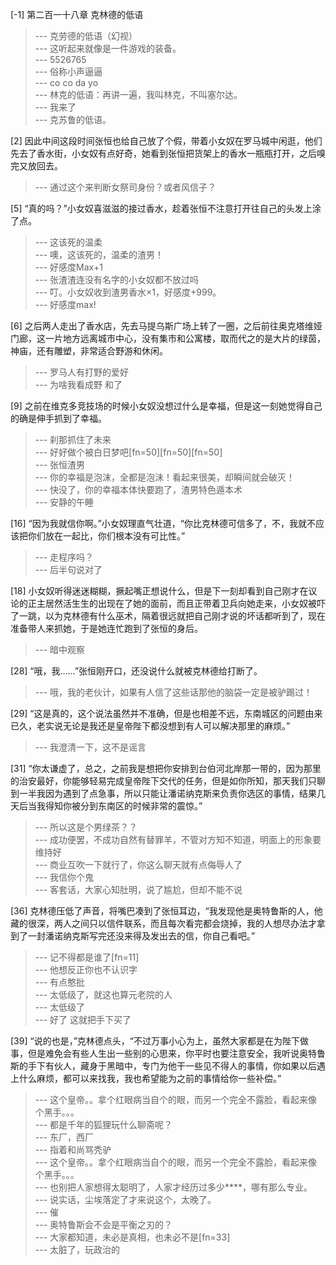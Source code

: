 
[-1] 第二百一十八章 克林德的低语
>--- 克劳德的低语（幻视）<br>
>--- 这听起来就像是一件游戏的装备。<br>
>--- 5526765<br>
>--- 俗称小声逼逼<br>
>--- co co da yo<br>
>--- 林克的低语：再讲一遍，我叫林克，不叫塞尔达。<br>
>--- 我来了<br>
>--- 克苏鲁的低语。<br>

[2] 因此中间这段时间张恒也给自己放了个假，带着小女奴在罗马城中闲逛，他们先去了香水街，小女奴有点好奇，她看到张恒把货架上的香水一瓶瓶打开，之后嗅完又放回去。
>--- 通过这个来判断女祭司身份？或者风信子？<br>

[5] “真的吗？”小女奴喜滋滋的接过香水，趁着张恒不注意打开往自己的头发上涂了点。
>--- 这该死的温柔<br>
>--- 噢，这该死的，温柔的渣男！<br>
>--- 好感度Max+1<br>
>--- 张渣渣连没有名字的小女奴都不放过吗<br>
>--- 叮。小女奴收到渣男香水×1，好感度+999。<br>
>--- 好感度max!<br>

[6] 之后两人走出了香水店，先去马提乌斯广场上转了一圈，之后前往奥克塔维娅门廊，这一片地方远离城市中心，没有集市和公寓楼，取而代之的是大片的绿茵，神庙，还有雕塑，非常适合野游和休闲。
>--- 罗马人有打野的爱好<br>
>--- 为啥我看成野  和了<br>

[9] 之前在维克多竞技场的时候小女奴没想过什么是幸福，但是这一刻她觉得自己的确是伸手抓到了幸福。
>--- 刹那抓住了未来<br>
>--- 好好做个被白日梦吧[fn=50][fn=50][fn=50]<br>
>--- 张恒渣男<br>
>--- 你的幸福是泡沫，全都是泡沬！看起来很美，却瞬间就会破灭！<br>
>--- 快没了，你的幸福本体快要跑了，渣男特色遁本术<br>
>--- 安静的午睡<br>

[16] “因为我就信你啊。”小女奴理直气壮道，“你比克林德可信多了，不，我就不应该把你们放在一起比，你们根本没有可比性。”
>--- 走程序吗？<br>
>--- 后半句说对了<br>

[18] 小女奴听得迷迷糊糊，撅起嘴正想说什么，但是下一刻却看到自己刚才在议论的正主居然活生生的出现在了她的面前，而且正带着卫兵向她走来，小女奴被吓了一跳，以为克林德有什么巫术，隔着很远就把自己刚才说的坏话都听到了，现在准备带人来抓她，于是她连忙跑到了张恒的身后。
>--- 暗中观察<br>

[28] “哦，我……”张恒刚开口，还没说什么就被克林德给打断了。
>--- 哦，我的老伙计，如果有人信了这些话那他的脑袋一定是被驴踢过！<br>

[29] “这是真的，这个说法虽然并不准确，但是也相差不远，东南城区的问题由来已久，老实说无论是我还是皇帝陛下都没想到有人可以解决那里的麻烦。”
>--- 我澄清一下，这不是谣言<br>

[31] “你太谦虚了，总之，之前我是想把你安排到台伯河北岸那一带的，因为那里的治安最好，你能够轻易完成皇帝陛下交代的任务，但是如你所知，那天我们只聊到一半我因为遇到了点急事，所以只能让潘诺纳克斯来负责你选区的事情，结果几天后当我得知你被分到东南区的时候非常的震惊。”
>--- 所以这是个男绿茶？？<br>
>--- 成功便罢，不成功自然有替罪羊，不管对方知不知道，明面上的形象要维持好<br>
>--- 商业互吹一下就行了，你这么聊天就有点侮辱人了<br>
>--- 我信你个鬼<br>
>--- 客套话，大家心知肚明，说了尴尬，但却不能不说<br>

[36] 克林德压低了声音，将嘴巴凑到了张恒耳边，“我发现他是奥特鲁斯的人，他藏的很深，两人之间只以信件联系，而且每次看完都会烧掉，我的人想尽办法才拿到了一封潘诺纳克斯写完还没来得及发出去的信，你自己看吧。”
>--- 记不得都是谁了[fn=11]<br>
>--- 他想反正你也不认识字<br>
>--- 有点憨批<br>
>--- 太低级了，就这也算元老院的人<br>
>--- 太低级了<br>
>--- 好了  这就把手下买了<br>

[39] “说的也是，”克林德点头，“不过万事小心为上，虽然大家都是在为陛下做事，但是难免会有些人生出一些别的心思来，你平时也要注意安全，我听说奥特鲁斯的手下有伙人，藏身于黑暗中，专门为他干一些见不得人的事情，你如果以后遇上什么麻烦，都可以来找我，我也希望能为之前的事情给你一些补偿。”
>--- 这个皇帝。。拿个红眼病当自个的眼，而另一个完全不露脸，看起来像个黑手。。。<br>
>--- 都是千年的狐狸玩什么聊斋呢？<br>
>--- 东厂，西厂<br>
>--- 指着和尚骂秃驴<br>
>--- 这个皇帝。。拿个红眼病当自个的眼，而另一个完全不露脸，看起来像个黑手。。。<br>
>--- 也别把人家想得太聪明了，人家才经历过多少****，哪有那么专业。<br>
>--- 说实话，尘埃落定了才来说这个，太晚了。<br>
>--- 催<br>
>--- 奥特鲁斯会不会是平衡之刃的？<br>
>--- 大家都知道，未必是真相，也未必不是[fn=33]<br>
>--- 太脏了，玩政治的<br>
